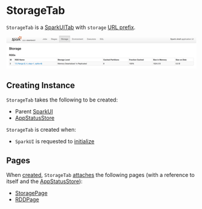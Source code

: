 # StorageTab

`StorageTab` is a [SparkUITab](SparkUITab.md) with `storage` [URL prefix](SparkUITab.md#prefix).

![Storage Tab in Web UI](../images/webui/spark-webui-storage.png)

## Creating Instance

`StorageTab` takes the following to be created:

* <span id="parent"> Parent [SparkUI](SparkUI.md)
* <span id="store"> [AppStatusStore](../status/AppStatusStore.md)

`StorageTab` is created when:

* `SparkUI` is requested to [initialize](SparkUI.md#initialize)

## Pages

When [created](#creating-instance), `StorageTab` [attaches](WebUITab.md#attachPage) the following pages (with a reference to itself and the [AppStatusStore](#store)):

* [StoragePage](StoragePage.md)
* [RDDPage](RDDPage.md)
